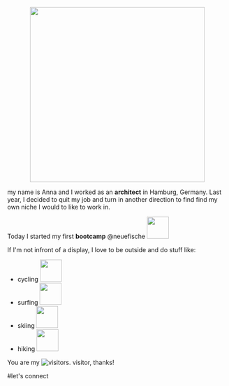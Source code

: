<p align="center"> <img src="https://media.giphy.com/media/LSBFW8phjMnrv0PaxI/giphy.gif" width="400"></p>

my name is Anna and I worked as an **architect** in Hamburg, Germany. Last year, I decided to quit my job and turn in another direction to find find my own niche I would to like to work in. 

Today I started my first **bootcamp** @neuefische 
<img src="https://media.giphy.com/media/RKnKM27RqncSqBl5HR/giphy.gif" width="50">

If I'm not infront of a display, I love to be outside and do stuff like: 

- cycling <img src="https://media.giphy.com/media/kW1DSAIXdgwdn3Qr9E/giphy.gif" width="50">
- surfing <img src="https://media.giphy.com/media/YfYN9NMSOis59EhwsX/giphy.gif" width="50">
- skiing <img src="https://media.giphy.com/media/ccO57666u731jtpB4A/giphy.gif" width="50">
- hiking <img src="https://media.giphy.com/media/Am9IqFgFgWVVHeGhvF/giphy.gif" width="50">

You are my ![visitors](https://visitor-badge.glitch.me/badge?page_id=avoesen.visitor-badge&left_color=green&right_color=red). visitor, thanks! 

#let's connect
